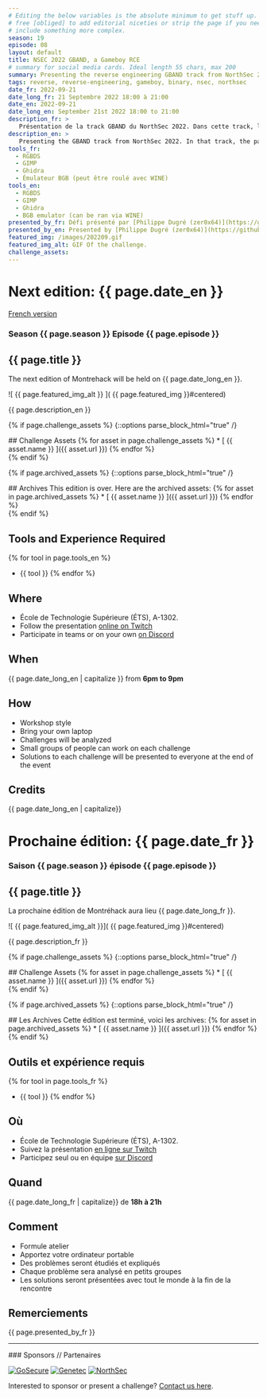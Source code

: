 ```yaml
---
# Editing the below variables is the absolute minimum to get stuff up. Feel
# free [obliged] to add editorial niceties or strip the page if you need to
# include something more complex.
season: 19
episode: 08
layout: default
title: NSEC 2022 GBAND, a Gameboy RCE
# summary for social media cards. Ideal length 55 chars, max 200
summary: Presenting the reverse engineering GBAND track from NorthSec 2022 CTF.
tags: reverse, reverse-engineering, gameboy, binary, nsec, northsec
date_fr: 2022-09-21
date_long_fr: 21 Septembre 2022 18:00 à 21:00
date_en: 2022-09-21
date_long_en: September 21st 2022 18:00 to 21:00
description_fr: >
   Présentation de la track GBAND du NorthSec 2022. Dans cette track, les participants doivent reverse-engineer un émulateur de Gameboy Color et un jeu fait pour le CTF, menant à un RCE sur un autre joueur via le *link cable*.
description_en: >
   Presenting the GBAND track from NorthSec 2022. In that track, the participants need to reverse engineer a Gameboy Color emulator and a custom game made for the CTF, culminating in a RCE on another player`s via link cable.
tools_fr:
  - RGBDS
  - GIMP
  - Ghidra
  - Émulateur BGB (peut être roulé avec WINE)
tools_en:
  - RGBDS
  - GIMP
  - Ghidra
  - BGB emulator (can be ran via WINE)
presented_by_fr: Défi présenté par [Philippe Dugré (zer0x64)](https://github.com/zer0x64)
presented_by_en: Presented by [Philippe Dugré (zer0x64)](https://github.com/zer0x64)
featured_img: /images/202209.gif
featured_img_alt: GIF Of the challenge.
challenge_assets:
---
```


# Next edition: {{ page.date_en }}
[French version](#french)

### Season {{ page.season }} Episode {{ page.episode }}

## {{ page.title }}

The next edition of Montrehack will be held on {{ page.date_long_en }}.

![ {{ page.featured_img_alt }} ]( {{ page.featured_img }}#centered)

{{ page.description_en }}

{% if page.challenge_assets %}
{::options parse_block_html="true" /}
<div class="assets">
## Challenge Assets
{% for asset in page.challenge_assets %}
* [ {{ asset.name }} ]({{ asset.url }})
{% endfor %}
</div>
{% endif %}

{% if page.archived_assets %}
{::options parse_block_html="true" /}
<div class="archives">
## Archives
This edition is over. Here are the archived assets:
{% for asset in page.archived_assets %}
* [ {{ asset.name }} ]({{ asset.url }})
{% endfor %}
</div>
{% endif %}

## Tools and Experience Required

{% for tool in page.tools_en %}
* {{ tool }}
{% endfor %}

## Where


* École de Technologie Supérieure (ÉTS), A-1302.
* Follow the presentation [online on Twitch](https://twitch.tv/montrehack/)
* Participate in teams or on your own [on Discord](https://discord.gg/4qfFwPX)

## When

{{ page.date_long_en | capitalize }} from **6pm to 9pm**

## How

* Workshop style
* Bring your own laptop
* Challenges will be analyzed
* Small groups of people can work on each challenge
* Solutions to each challenge will be presented to everyone at the end of the event

## Credits

{{ page.date_long_en | capitalize}}

<a id="french"></a>

# Prochaine édition: {{ page.date_fr }}

### Saison {{ page.season }} épisode {{ page.episode }}

## {{ page.title }}

La prochaine édition de Montréhack aura lieu {{ page.date_long_fr }}.

![ {{ page.featured_img_alt }}]( {{ page.featured_img }}#centered)

{{ page.description_fr }}

{% if page.challenge_assets %}
{::options parse_block_html="true" /}
<div class="assets">
## Challenge Assets
{% for asset in page.challenge_assets %}
* [ {{ asset.name }} ]({{ asset.url }})
{% endfor %}
</div>
{% endif %}

{% if page.archived_assets %}
{::options parse_block_html="true" /}
<div class="archives">
## Les Archives
Cette édition est terminé, voici les archives:
{% for asset in page.archived_assets %}
* [ {{ asset.name }} ]({{ asset.url }})
{% endfor %}
</div>
{% endif %}

## Outils et expérience requis

{% for tool in page.tools_fr %}
* {{ tool }}
{% endfor %}

## Où

* École de Technologie Supérieure (ÉTS), A-1302.
* Suivez la présentation [en ligne sur Twitch](https://twitch.tv/montrehack/)
* Participez seul ou en équipe [sur Discord](https://discord.gg/4qfFwPX)

## Quand

{{ page.date_long_fr | capitalize}} de **18h à 21h**

## Comment

* Formule atelier
* Apportez votre ordinateur portable
* Des problèmes seront étudiés et expliqués
* Chaque problème sera analysé en petits groupes
* Les solutions seront présentées avec tout le monde à la fin de la rencontre

## Remerciements

{{ page.presented_by_fr }}

<hr/>
### Sponsors // Partenaires


[![GoSecure](/images/sponsor_gosecure.png)](https://gosecure.net/)
[![Genetec](/images/sponsor_genetec.png)](https://www.genetec.com/)
[![NorthSec](/images/nsec_logo.png)](https://nsec.io/)

Interested to sponsor or present a challenge? [Contact us here](https://docs.google.com/forms/d/e/1FAIpQLSecc0vfe3pIwMJjIBCYW4G43ZwtagwVESu_qHKnglnBc3R3ww/viewform?usp=sf_link).
